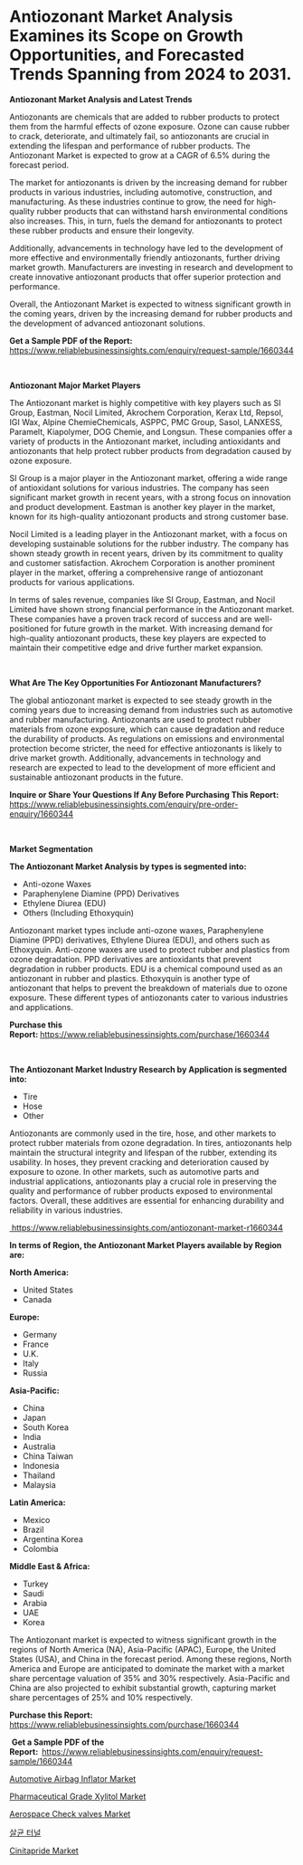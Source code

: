 <p><h1>Antiozonant Market Analysis Examines its Scope on Growth Opportunities, and Forecasted Trends Spanning from 2024 to 2031.</h1></p><p><strong>Antiozonant Market Analysis and Latest Trends</strong></p>
<p><p>Antiozonants are chemicals that are added to rubber products to protect them from the harmful effects of ozone exposure. Ozone can cause rubber to crack, deteriorate, and ultimately fail, so antiozonants are crucial in extending the lifespan and performance of rubber products. The Antiozonant Market is expected to grow at a CAGR of 6.5% during the forecast period.</p><p>The market for antiozonants is driven by the increasing demand for rubber products in various industries, including automotive, construction, and manufacturing. As these industries continue to grow, the need for high-quality rubber products that can withstand harsh environmental conditions also increases. This, in turn, fuels the demand for antiozonants to protect these rubber products and ensure their longevity.</p><p>Additionally, advancements in technology have led to the development of more effective and environmentally friendly antiozonants, further driving market growth. Manufacturers are investing in research and development to create innovative antiozonant products that offer superior protection and performance.</p><p>Overall, the Antiozonant Market is expected to witness significant growth in the coming years, driven by the increasing demand for rubber products and the development of advanced antiozonant solutions.</p></p>
<p><strong>Get a Sample PDF of the Report:&nbsp;</strong> <a href="https://www.reliablebusinessinsights.com/enquiry/request-sample/1660344">https://www.reliablebusinessinsights.com/enquiry/request-sample/1660344</a></p>
<p>&nbsp;</p>
<p><strong>Antiozonant Major Market Players</strong></p>
<p><p>The Antiozonant market is highly competitive with key players such as SI Group, Eastman, Nocil Limited, Akrochem Corporation, Kerax Ltd, Repsol, IGI Wax, Alpine ChemieChemicals, ASPPC, PMC Group, Sasol, LANXESS, Paramelt, Kiapolymer, DOG Chemie, and Longsun. These companies offer a variety of products in the Antiozonant market, including antioxidants and antiozonants that help protect rubber products from degradation caused by ozone exposure.</p><p>SI Group is a major player in the Antiozonant market, offering a wide range of antioxidant solutions for various industries. The company has seen significant market growth in recent years, with a strong focus on innovation and product development. Eastman is another key player in the market, known for its high-quality antiozonant products and strong customer base.</p><p>Nocil Limited is a leading player in the Antiozonant market, with a focus on developing sustainable solutions for the rubber industry. The company has shown steady growth in recent years, driven by its commitment to quality and customer satisfaction. Akrochem Corporation is another prominent player in the market, offering a comprehensive range of antiozonant products for various applications.</p><p>In terms of sales revenue, companies like SI Group, Eastman, and Nocil Limited have shown strong financial performance in the Antiozonant market. These companies have a proven track record of success and are well-positioned for future growth in the market. With increasing demand for high-quality antiozonant products, these key players are expected to maintain their competitive edge and drive further market expansion.</p></p>
<p>&nbsp;</p>
<p><strong>What Are The Key Opportunities For Antiozonant Manufacturers?</strong></p>
<p><p>The global antiozonant market is expected to see steady growth in the coming years due to increasing demand from industries such as automotive and rubber manufacturing. Antiozonants are used to protect rubber materials from ozone exposure, which can cause degradation and reduce the durability of products. As regulations on emissions and environmental protection become stricter, the need for effective antiozonants is likely to drive market growth. Additionally, advancements in technology and research are expected to lead to the development of more efficient and sustainable antiozonant products in the future.</p></p>
<p><strong>Inquire or Share Your Questions If Any Before Purchasing This Report:</strong> <a href="https://www.reliablebusinessinsights.com/enquiry/pre-order-enquiry/1660344">https://www.reliablebusinessinsights.com/enquiry/pre-order-enquiry/1660344</a></p>
<p>&nbsp;</p>
<p><strong>Market Segmentation</strong></p>
<p><strong>The Antiozonant Market Analysis by types is segmented into:</strong></p>
<p><ul><li>Anti-ozone Waxes</li><li>Paraphenylene Diamine (PPD) Derivatives</li><li>Ethylene Diurea (EDU)</li><li>Others (Including Ethoxyquin)</li></ul></p>
<p><p>Antiozonant market types include anti-ozone waxes, Paraphenylene Diamine (PPD) derivatives, Ethylene Diurea (EDU), and others such as Ethoxyquin. Anti-ozone waxes are used to protect rubber and plastics from ozone degradation. PPD derivatives are antioxidants that prevent degradation in rubber products. EDU is a chemical compound used as an antiozonant in rubber and plastics. Ethoxyquin is another type of antiozonant that helps to prevent the breakdown of materials due to ozone exposure. These different types of antiozonants cater to various industries and applications.</p></p>
<p><strong>Purchase this Report:&nbsp;</strong><a href="https://www.reliablebusinessinsights.com/purchase/1660344">https://www.reliablebusinessinsights.com/purchase/1660344</a></p>
<p>&nbsp;</p>
<p><strong>The Antiozonant Market Industry Research by Application is segmented into:</strong></p>
<p><ul><li>Tire</li><li>Hose</li><li>Other</li></ul></p>
<p><p>Antiozonants are commonly used in the tire, hose, and other markets to protect rubber materials from ozone degradation. In tires, antiozonants help maintain the structural integrity and lifespan of the rubber, extending its usability. In hoses, they prevent cracking and deterioration caused by exposure to ozone. In other markets, such as automotive parts and industrial applications, antiozonants play a crucial role in preserving the quality and performance of rubber products exposed to environmental factors. Overall, these additives are essential for enhancing durability and reliability in various industries.</p></p>
<p><a href="https://www.reliablebusinessinsights.com/antiozonant-market-r1660344">&nbsp;https://www.reliablebusinessinsights.com/antiozonant-market-r1660344</a></p>
<p><strong>In terms of Region, the Antiozonant Market Players available by Region are:</strong></p>
<p>
    <p> <strong> North America: </strong>
        <ul>
            <li>United States</li>
            <li>Canada</li>
        </ul>
        </p> 
    <p> <strong> Europe: </strong>
        <ul>
            <li>Germany</li>
            <li>France</li>
            <li>U.K.</li>
            <li>Italy</li>
            <li>Russia</li>
        </ul>
        </p> 
    <p> <strong> Asia-Pacific: </strong>
        <ul>
            <li>China</li>
            <li>Japan</li>
            <li>South Korea</li>
            <li>India</li>
            <li>Australia</li>
            <li>China Taiwan</li>
            <li>Indonesia</li>
            <li>Thailand</li>
            <li>Malaysia</li>
        </ul>
        </p> 
    <p> <strong> Latin America: </strong>
        <ul>
            <li>Mexico</li>
            <li>Brazil</li>
            <li>Argentina Korea</li>
            <li>Colombia</li>
        </ul>
        </p> 
    <p> <strong> Middle East & Africa: </strong>
        <ul>
            <li>Turkey</li>
            <li>Saudi</li>
            <li>Arabia</li>
            <li>UAE</li>
            <li>Korea</li>
        </ul>
    </p>
    </p>
<p><p>The Antiozonant market is expected to witness significant growth in the regions of North America (NA), Asia-Pacific (APAC), Europe, the United States (USA), and China in the forecast period. Among these regions, North America and Europe are anticipated to dominate the market with a market share percentage valuation of 35% and 30% respectively. Asia-Pacific and China are also projected to exhibit substantial growth, capturing market share percentages of 25% and 10% respectively.</p></p>
<p><strong>Purchase this Report: </strong><a href="https://www.reliablebusinessinsights.com/purchase/1660344">https://www.reliablebusinessinsights.com/purchase/1660344</a></p>
<p>&nbsp;<strong>Get a Sample PDF of the Report:&nbsp;&nbsp;</strong><a href="https://www.reliablebusinessinsights.com/enquiry/request-sample/1660344">https://www.reliablebusinessinsights.com/enquiry/request-sample/1660344</a></p>
<p><strong></strong></p>
<p><p><a href="https://medium.com/@felipestehr/automotive-airbag-inflator-market-share-and-new-trends-analysis-by-its-type-application-end-use-c8b9345bf17d">Automotive Airbag Inflator Market</a></p><p><a href="https://github.com/anwarsahrul281/Market-Research-Report-List-1/blob/main/pharmaceutical-grade-xylitol-market.md">Pharmaceutical Grade Xylitol Market</a></p><p><a href="https://medium.com/@noelkunzei1/global-aerospace-check-valves-industry-types-applications-market-players-regional-growth-ee3f09bdf522">Aerospace Check valves Market</a></p><p><a href="https://github.com/vss5505pa7z1p/Market-Research-Report-List-3/blob/main/13487657518.md">살균 터널</a></p><p><a href="https://issuu.com/reportprime-2/docs/cinitapride-market-size-2030.pptx">Cinitapride Market</a></p></p>